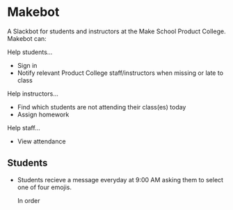 # Makebot
A Slackbot for students and instructors at the Make School Product
College. Makebot can: 

Help students...
- Sign in
- Notify relevant Product College staff/instructors when missing 
  or late to class

Help instructors...
- Find which students are not attending their class(es) today
- Assign homework

Help staff...
- View attendance

## Students
* Students recieve a message everyday at 9:00 AM asking them to
  select one of four emojis.

  In order
